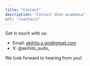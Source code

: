 ```yaml
---
title: "Contact"
description: "Contact Shin-academia"
url: "/contact/"
---
```


Get in touch with us:

- Email: akihito.s.gm@gmail.com
- X: @akihito_sudo_

We look forward to hearing from you!
